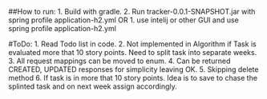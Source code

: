 ##How to run:
    1. Build with gradle.
    2. Run tracker-0.0.1-SNAPSHOT.jar with spring profile application-h2.yml
    OR
    1. use intelij or other GUI and use spring profile application-h2.yml

#ToDo:
    1. Read Todo list in code.
    2. Not implemented in Algorithm if Task is evaluated more that 10 story points. Need to split task into separate weeks.
    3. All request mappings can be moved to enum.
    4. Can be returned CREATED, UPDATED responses for simplicity leaving OK.
    5. Skipping delete method
    6. If task is in more that 10 story points. Idea is to save to chase the splinted task and on next week assign accordingly.

    